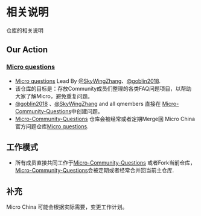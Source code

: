   
# 相关说明

仓库的相关说明

## Our Action

### [Micro questions](https://github.com/micro-in-cn/questions)

+ [Micro questions](https://github.com/micro-in-cn/questions) Lead By [@SkyWingZhang](https://github.com/SkyWingZhang)、[@goblin2018](https://github.com/goblin2018).
+ 该仓库的目标是：存放Community成员们整理的各类FAQ问题项目，以帮助大家了解Micro，避免重复问题。
+ [@goblin2018](https://github.com/goblin2018) 、[@SkyWingZhang](https://github.com/SkyWingZhang) and all qmembers 直接在 [Micro-Community-Questions](https://github.com/micro-community/questions)中创建问题。
+ [Micro-Community-Questions](https://github.com/micro-community/questions) 仓库会被经常或者定期Merge回 Micro China官方问题仓库[Micro questions](https://github.com/micro-in-cn/questions).

## 工作模式

+ 所有成员直接共同工作于[Micro-Community-Questions](https://github.com/micro-community/questions) 或者Fork当前仓库，[Micro-Community-Questions](https://github.com/micro-community/questions)会被定期或者经常合并回当前主仓库.
  
  
## 补充 
  
  Micro China 可能会根据实际需要，变更工作计划。
